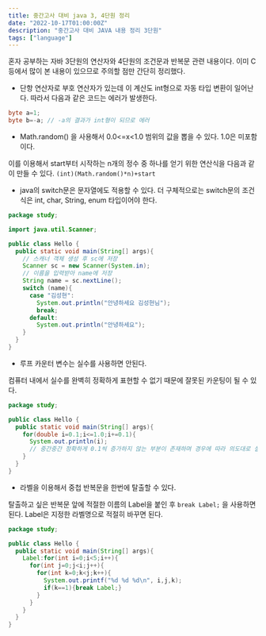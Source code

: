 ```yaml
---
title: 중간고사 대비 java 3, 4단원 정리
date: "2022-10-17T01:00:00Z"
description: "중간고사 대비 JAVA 내용 정리 3단원"
tags: ["language"]
---
```


혼자 공부하는 자바 3단원의 연산자와 4단원의 조건문과 반복문 관련 내용이다. 이미 C등에서 많이 본 내용이 있으므로 주의할 점만 간단히 정리했다.

- 단항 연산자로 부호 연산자가 있는데 이 계산도 int형으로 자동 타입 변환이 일어난다.
  따라서 다음과 같은 코드는 에러가 발생한다.

```java
byte a=1;
byte b=-a; // -a의 결과가 int형이 되므로 에러
```

- Math.random() 을 사용해서 0.0<=x<1.0 범위의 값을 뽑을 수 있다. 1.0은 미포함이다.

이를 이용해서 start부터 시작하는 n개의 정수 중 하나를 얻기 위한 연산식을 다음과 같이 만들 수 있다. `(int)(Math.random()*n)+start`

- java의 switch문은 문자열에도 적용할 수 있다. 더 구체적으로는 switch문의 조건식은 int, char, String, enum 타입이어야 한다.

```java
package study;

import java.util.Scanner;

public class Hello {
  public static void main(String[] args){
    // 스캐너 객체 생성 후 sc에 저장
    Scanner sc = new Scanner(System.in);
    // 이름을 입력받아 name에 저장
    String name = sc.nextLine();
    switch (name){
      case "김성현":
        System.out.println("안녕하세요 김성현님");
        break;
      default:
        System.out.println("안녕하세요");
    }
  }
}
```

- 루프 카운터 변수는 실수를 사용하면 안된다.

컴퓨터 내에서 실수를 완벽히 정확하게 표현할 수 없기 때문에 잘못된 카운팅이 될 수 있다.

```java
package study;

public class Hello {
  public static void main(String[] args){
    for(double i=0.1;i<=1.0;i+=0.1){
      System.out.println(i);
      // 중간중간 정확하게 0.1씩 증가하지 않는 부분이 존재하며 경우에 따라 의도대로 실행되지 않을 수 있다
    }
  }
}
```

- 라벨을 이용해서 중첩 반복문을 한번에 탈출할 수 있다.

탈출하고 싶은 반복문 앞에 적절한 이름의 Label을 붙인 후 `break Label;` 을 사용하면 된다. Label은 지정한 라벨명으로 적절히 바꾸면 된다.

```java
package study;

public class Hello {
  public static void main(String[] args){
    Label:for(int i=0;i<5;i++){
      for(int j=0;j<i;j++){
        for(int k=0;k<j;k++){
          System.out.printf("%d %d %d\n", i,j,k);
          if(k==1){break Label;}
        }
      }
    }
  }
}
```
